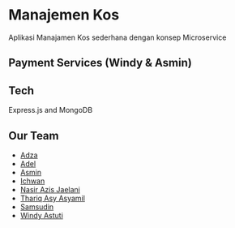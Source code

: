 # Manajemen Kos

Aplikasi Manajamen Kos sederhana dengan konsep Microservice

## Payment Services (Windy & Asmin)

## Tech

Express.js and MongoDB

## Our Team

-   [Adza](https://github.com/Adzaaulia)
-   [Adel](https://github.com/adelmuia)
-   [Asmin](https://github.com/asmindev)
-   [Ichwan](https://github.com/Ichwannur)
-   [Nasir Azis Jaelani](https://github.com/Glorypower6)
-   [Thariq Asy Asyamil](https://github.com/CodenameRiq)
-   [Samsudin](https://github.com/28Sam)
-   [Windy Astuti](https://github.com/WindyAstuti307)
